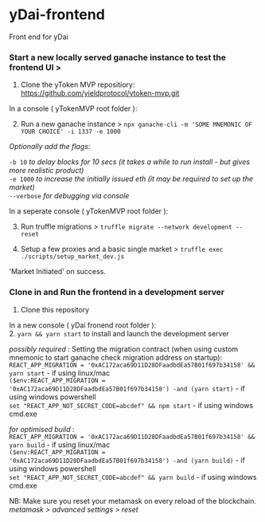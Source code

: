 # yDai-frontend
Front end for yDai 

### Start a new locally served ganache instance to test the frontend UI > 

1. Clone the yToken MVP repositiory: https://github.com/yieldprotocol/ytoken-mvp.git

In a console ( yTokenMVP root folder ):

2. Run a new ganache instance >
`npx ganache-cli -m 'SOME MNEMONIC OF YOUR CHOICE' -i 1337 -e 1000`

*Optionally add the flags:*

`-b 10` *to delay blocks for 10 secs (it takes a while to run install - but gives more realistic product)*  
`-e 1000` *to increase the initially issued eth (it may be required to set up the market)*  
`--verbose` *for debugging via console*  

In a seperate console ( yTokenMVP root folder ):

3. Run truffle migrations >
`truffle migrate --network development --reset`  

4. Setup a few proxies and a basic single market >
`truffle exec ./scripts/setup_market_dev.js`

'Market Initiated' on success. 


### Clone in and Run the frontend in a development server

1. Clone this repository

In a new console ( yDai fronend root folder ):  
2. `yarn && yarn start` to install and launch the development server

*possibly required* : Setting the migration contract (when using custom mnemonic to start ganache check migration address on startup):  
`REACT_APP_MIGRATION = '0xAC172aca69D11D28DFaadbdEa57B01f697b34158' && yarn start`  - if using linux/mac  
`($env:REACT_APP_MIGRATION = '0xAC172aca69D11D28DFaadbdEa57B01f697b34158') -and (yarn start)`  - if using windows powershell  
`set "REACT_APP_NOT_SECRET_CODE=abcdef" && npm start` - if using windows cmd.exe  

*for optimised build* :  
`REACT_APP_MIGRATION = '0xAC172aca69D11D28DFaadbdEa57B01f697b34158' && yarn build`  - if using linux/mac  
`($env:REACT_APP_MIGRATION = '0xAC172aca69D11D28DFaadbdEa57B01f697b34158') -and (yarn build)`  - if using windows powershell  
`set "REACT_APP_NOT_SECRET_CODE=abcdef" && yarn build` - if using windows cmd.exe

NB: Make sure you reset your metamask on every reload of the blockchain.  
*metamask > advanced settings > reset*
